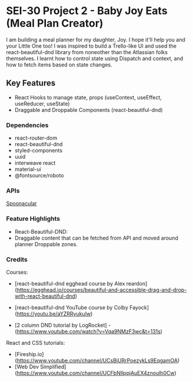 # SEI-30 Project 2 - Baby Joy Eats (Meal Plan Creator)

I am building a meal planner for my daughter, Joy. I hope it'll help you and your Little One too! 
I was inspired to build a Trello-like UI and used the react-beautiful-dnd library from noneother than the Atlassian folks themselves.
I learnt how to control state using Dispatch and context, and how to fetch items based on state changes.

## Key Features

- React Hooks to manage state, props (useContext, useEffect, useReducer, useState)
- Draggable and Droppable Components (react-beautiful-dnd)

### Dependencies

- react-router-dom
- react-beautiful-dnd
- styled-components
- uuid
- interweave react
- material-ui
- @fontsource/roboto

### APIs

[Spoonacular](https://spoonacular.com)

### Feature Highlights

- React-Beautiful-DND:
- Draggable content that can be fetched from API and moved around planner Droppable zones.

### Credits

Courses:
- [react-beautiful-dnd egghead course by Alex reardon] (https://egghead.io/courses/beautiful-and-accessible-drag-and-drop-with-react-beautiful-dnd)

- [react-beautiful-dnd YouTube course by Colby Fayock] (https://youtu.be/aYZRRyukuIw)

- [2 column DND tutorial by LogRocket] -(https://www.youtube.com/watch?v=Vqa9NMzF3wc&t=131s)

React and CSS tutorials:
- [Fireship.io] (https://www.youtube.com/channel/UCsBjURrPoezykLs9EqgamOA)
- [Web Dev Simplified] (https://www.youtube.com/channel/UCFbNIlppjAuEX4znoulh0Cw)
